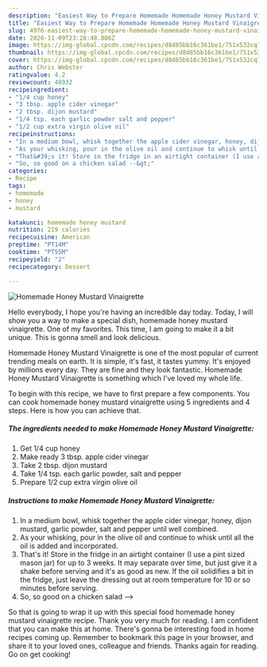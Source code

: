 ```yaml
---
description: "Easiest Way to Prepare Homemade Homemade Honey Mustard Vinaigrette"
title: "Easiest Way to Prepare Homemade Homemade Honey Mustard Vinaigrette"
slug: 4976-easiest-way-to-prepare-homemade-homemade-honey-mustard-vinaigrette
date: 2020-11-09T23:28:48.886Z
image: https://img-global.cpcdn.com/recipes/d8d85bb16c361be1/751x532cq70/homemade-honey-mustard-vinaigrette-recipe-main-photo.jpg
thumbnail: https://img-global.cpcdn.com/recipes/d8d85bb16c361be1/751x532cq70/homemade-honey-mustard-vinaigrette-recipe-main-photo.jpg
cover: https://img-global.cpcdn.com/recipes/d8d85bb16c361be1/751x532cq70/homemade-honey-mustard-vinaigrette-recipe-main-photo.jpg
author: Chris Webster
ratingvalue: 4.2
reviewcount: 48932
recipeingredient:
- "1/4 cup honey"
- "3 tbsp. apple cider vinegar"
- "2 tbsp. dijon mustard"
- "1/4 tsp. each garlic powder salt and pepper"
- "1/2 cup extra virgin olive oil"
recipeinstructions:
- "In a medium bowl, whisk together the apple cider vinegar, honey, dijon mustard, garlic powder, salt and pepper until well combined."
- "As your whisking, pour in the olive oil and continue to whisk until all the oil is added and incorporated."
- "That&#39;s it! Store in the fridge in an airtight container (I use a pint sized mason jar) for up to 3 weeks. It may separate over time, but just give it a shake before serving and it&#39;s as good as new. If the oil solidifies a bit in the fridge, just leave the dressing out at room temperature for 10 or so minutes before serving."
- "So, so good on a chicken salad --&gt;"
categories:
- Recipe
tags:
- homemade
- honey
- mustard

katakunci: homemade honey mustard 
nutrition: 219 calories
recipecuisine: American
preptime: "PT14M"
cooktime: "PT55M"
recipeyield: "2"
recipecategory: Dessert

---
```



![Homemade Honey Mustard Vinaigrette](https://img-global.cpcdn.com/recipes/d8d85bb16c361be1/751x532cq70/homemade-honey-mustard-vinaigrette-recipe-main-photo.jpg)

Hello everybody, I hope you're having an incredible day today. Today, I will show you a way to make a special dish, homemade honey mustard vinaigrette. One of my favorites. This time, I am going to make it a bit unique. This is gonna smell and look delicious.



Homemade Honey Mustard Vinaigrette is one of the most popular of current trending meals on earth. It is simple, it's fast, it tastes yummy. It's enjoyed by millions every day. They are fine and they look fantastic. Homemade Honey Mustard Vinaigrette is something which I've loved my whole life.


To begin with this recipe, we have to first prepare a few components. You can cook homemade honey mustard vinaigrette using 5 ingredients and 4 steps. Here is how you can achieve that.

<!--inarticleads1-->

##### The ingredients needed to make Homemade Honey Mustard Vinaigrette:

1. Get 1/4 cup honey
1. Make ready 3 tbsp. apple cider vinegar
1. Take 2 tbsp. dijon mustard
1. Take 1/4 tsp. each garlic powder, salt and pepper
1. Prepare 1/2 cup extra virgin olive oil




<!--inarticleads2-->

##### Instructions to make Homemade Honey Mustard Vinaigrette:

1. In a medium bowl, whisk together the apple cider vinegar, honey, dijon mustard, garlic powder, salt and pepper until well combined.
1. As your whisking, pour in the olive oil and continue to whisk until all the oil is added and incorporated.
1. That&#39;s it! Store in the fridge in an airtight container (I use a pint sized mason jar) for up to 3 weeks. It may separate over time, but just give it a shake before serving and it&#39;s as good as new. If the oil solidifies a bit in the fridge, just leave the dressing out at room temperature for 10 or so minutes before serving.
1. So, so good on a chicken salad --&gt;




So that is going to wrap it up with this special food homemade honey mustard vinaigrette recipe. Thank you very much for reading. I am confident that you can make this at home. There's gonna be interesting food in home recipes coming up. Remember to bookmark this page in your browser, and share it to your loved ones, colleague and friends. Thanks again for reading. Go on get cooking!
